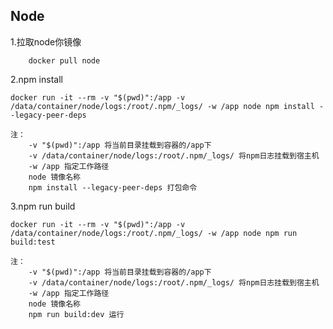 ## Node

1.拉取node你镜像
```
    docker pull node
```

2.npm install
```
docker run -it --rm -v "$(pwd)":/app -v /data/container/node/logs:/root/.npm/_logs/ -w /app node npm install --legacy-peer-deps
```
    注：
        -v "$(pwd)":/app 将当前目录挂载到容器的/app下
        -v /data/container/node/logs:/root/.npm/_logs/ 将npm日志挂载到宿主机
        -w /app 指定工作路径
        node 镜像名称
        npm install --legacy-peer-deps 打包命令

3.npm run build
```
docker run -it --rm -v "$(pwd)":/app -v /data/container/node/logs:/root/.npm/_logs/ -w /app node npm run build:test
```
    注：
        -v "$(pwd)":/app 将当前目录挂载到容器的/app下
        -v /data/container/node/logs:/root/.npm/_logs/ 将npm日志挂载到宿主机
        -w /app 指定工作路径
        node 镜像名称
        npm run build:dev 运行